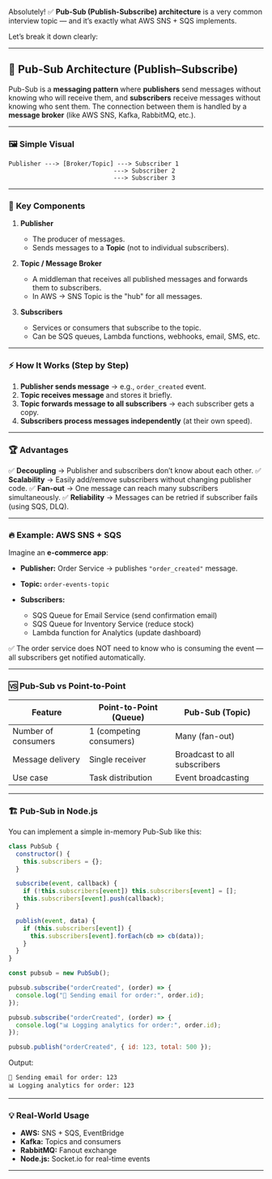 Absolutely! ✅ **Pub-Sub (Publish-Subscribe) architecture** is a very common interview topic — and it’s exactly what AWS SNS + SQS implements.

Let’s break it down clearly:

---

## 📡 **Pub-Sub Architecture (Publish–Subscribe)**

Pub-Sub is a **messaging pattern** where **publishers** send messages without knowing who will receive them, and **subscribers** receive messages without knowing who sent them.
The connection between them is handled by a **message broker** (like AWS SNS, Kafka, RabbitMQ, etc.).

---

### 🖼 **Simple Visual**

```
Publisher ---> [Broker/Topic] ---> Subscriber 1
                             ---> Subscriber 2
                             ---> Subscriber 3
```

---

### 🧩 **Key Components**

1. **Publisher**

   * The producer of messages.
   * Sends messages to a **Topic** (not to individual subscribers).

2. **Topic / Message Broker**

   * A middleman that receives all published messages and forwards them to subscribers.
   * In AWS → SNS Topic is the "hub" for all messages.

3. **Subscribers**

   * Services or consumers that subscribe to the topic.
   * Can be SQS queues, Lambda functions, webhooks, email, SMS, etc.

---

### ⚡ **How It Works (Step by Step)**

1. **Publisher sends message** → e.g., `order_created` event.
2. **Topic receives message** and stores it briefly.
3. **Topic forwards message to all subscribers** → each subscriber gets a copy.
4. **Subscribers process messages independently** (at their own speed).

---

### 🏆 **Advantages**

✅ **Decoupling** → Publisher and subscribers don’t know about each other.
✅ **Scalability** → Easily add/remove subscribers without changing publisher code.
✅ **Fan-out** → One message can reach many subscribers simultaneously.
✅ **Reliability** → Messages can be retried if subscriber fails (using SQS, DLQ).

---

### 🔥 **Example: AWS SNS + SQS**

Imagine an **e-commerce app**:

* **Publisher:** Order Service → publishes `"order_created"` message.
* **Topic:** `order-events-topic`
* **Subscribers:**

  * SQS Queue for Email Service (send confirmation email)
  * SQS Queue for Inventory Service (reduce stock)
  * Lambda function for Analytics (update dashboard)

✅ The order service does NOT need to know who is consuming the event — all subscribers get notified automatically.

---

### 🆚 **Pub-Sub vs Point-to-Point**

| Feature             | Point-to-Point (Queue)  | Pub-Sub (Topic)              |
| ------------------- | ----------------------- | ---------------------------- |
| Number of consumers | 1 (competing consumers) | Many (fan-out)               |
| Message delivery    | Single receiver         | Broadcast to all subscribers |
| Use case            | Task distribution       | Event broadcasting           |

---

### 🏗 **Pub-Sub in Node.js**

You can implement a simple in-memory Pub-Sub like this:

```js
class PubSub {
  constructor() {
    this.subscribers = {};
  }

  subscribe(event, callback) {
    if (!this.subscribers[event]) this.subscribers[event] = [];
    this.subscribers[event].push(callback);
  }

  publish(event, data) {
    if (this.subscribers[event]) {
      this.subscribers[event].forEach(cb => cb(data));
    }
  }
}

const pubsub = new PubSub();

pubsub.subscribe("orderCreated", (order) => {
  console.log("📧 Sending email for order:", order.id);
});

pubsub.subscribe("orderCreated", (order) => {
  console.log("📊 Logging analytics for order:", order.id);
});

pubsub.publish("orderCreated", { id: 123, total: 500 });
```

Output:

```
📧 Sending email for order: 123
📊 Logging analytics for order: 123
```

---

### 💡 **Real-World Usage**

* **AWS:** SNS + SQS, EventBridge
* **Kafka:** Topics and consumers
* **RabbitMQ:** Fanout exchange
* **Node.js:** Socket.io for real-time events

---
